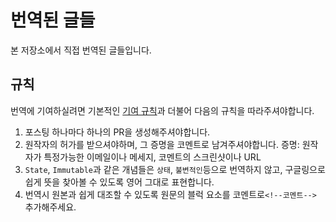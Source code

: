# 번역된 글들

본 저장소에서 직접 번역된 글들입니다.

## 규칙

번역에 기여하실려면 기본적인 [기여 규칙](../contribute.md)과 더불어 다음의 규칙을 따라주셔야합니다.

1.  포스팅 하나마다 하나의 PR을 생성해주셔야합니다.
2.  원작자의 허가를 받으셔야하며, 그 증명을 코멘트로 남겨주셔야합니다.
    증명: 원작자가 특정가능한 이메일이나 메세지, 코멘트의 스크린샷이나 URL
3.  `State`, `Immutable`과 같은 개념들은 `상태`, `불변적인`등으로 번역하지 않고, 구글링으로 쉽게 뜻을 찾아볼 수 있도록 영어 그대로 표현합니다.
4.  번역시 원본과 쉽게 대조할 수 있도록 원문의 블럭 요소를 코멘트로`<!--코멘트-->` 추가해주세요.
